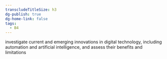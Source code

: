 ```yaml
---
transcludeTitleSize: h3
dg-publish: true
dg-home-link: false
tags:
  - B4
---
```

investigate current and emerging innovations in digital technology, including automation and artificial intelligence, and assess their benefits and limitations